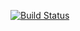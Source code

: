 [![Build Status](https://travis-ci.org/ketrabovsky/someApp.svg?branch=exploring)](https://travis-ci.org/ketrabovsky/someApp)